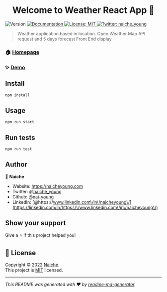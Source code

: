 <h1 align="center">Welcome to Weather React App 👋</h1>
<p>
  <img alt="Version" src="https://img.shields.io/badge/version-0.1.0-blue.svg?cacheSeconds=2592000" />
  <a href="https://openweathermap.org/api" target="_blank">
    <img alt="Documentation" src="https://img.shields.io/badge/documentation-yes-brightgreen.svg" />
  </a>
  <a href="https://opensource.org/licenses/MIT" target="_blank">
    <img alt="License: MIT" src="https://img.shields.io/badge/License-MIT-yellow.svg" />
  </a>
  <a href="https://twitter.com/naiche\_young" target="_blank">
    <img alt="Twitter: naiche_young" src="https://img.shields.io/twitter/follow/naiche\_young.svg?style=social" />
  </a>
</p>

> Weather application based in location. Open Weather Map API request and 5 days forecast Front End display

### 🏠 [Homepage](https://weather-demoapp.netlify.app/)

### ✨ [Demo](https://weather-demoapp.netlify.app/)

## Install

```sh
npm install
```

## Usage

```sh
npm run start
```

## Run tests

```sh
npm run test
```

## Author

👤 **Naiche**

* Website: https://naicheyoung.com
* Twitter: [@naiche\_young](https://twitter.com/naiche\_young)
* Github: [@nai-young](https://github.com/nai-young)
* LinkedIn: [@https:\/\/www.linkedin.com\/in\/naicheyoung\/](https://linkedin.com/in/https:\/\/www.linkedin.com\/in\/naicheyoung\/)

## Show your support

Give a ⭐️ if this project helped you!

## 📝 License

Copyright © 2022 [Naiche](https://github.com/nai-young).<br />
This project is [MIT](https://opensource.org/licenses/MIT) licensed.

***
_This README was generated with ❤️ by [readme-md-generator](https://github.com/kefranabg/readme-md-generator)_